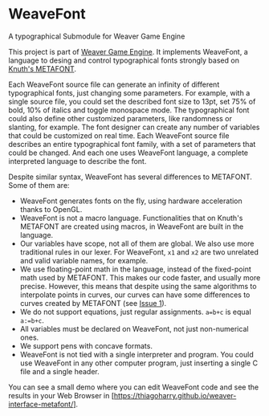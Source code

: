 # WeaveFont
A typographical Submodule for Weaver Game
Engine

This project is part of [Weaver Game
Engine](https://github.com/thiagoharry/weaver). It implements
WeaveFont, a language to desing and control typographical fonts strongly based on
[Knuth's METAFONT](https://en.wikipedia.org/wiki/Metafont).

Each WeaveFont source file can generate an infinity of
different typographical fonts, just changing some parameters. For
example, with a single source file, you could set the described font
size to 13pt, set 75% of bold, 10% of italics and toggle monospace
mode. The typographical font could also define other customized parameters,
like randomness or slanting, for example. The font designer can create any number of variables 
that could be customized on real time. Each WeaveFont source file
describes an entire typographical font family, with a set of parameters
that could be changed. And each one uses WeaveFont language, a complete interpreted
language to describe the font.

Despite similar syntax, WeaveFont has several differences to METAFONT. Some of them are:

* WeaveFont generates fonts on the fly, using hardware acceleration thanks to OpenGL.
* WeaveFont is not a macro language. Functionalities that on Knuth's METAFONT are
  created using macros, in WeaveFont are built in the language.
* Our variables have scope, not all of them are global. We also use more traditional
  rules in our lexer. For WeaveFont, `x1` and `x2` are two unrelated and valid variable names,
  for example. 
* We use floating-point math in the language, instead of the fixed-point math used by METAFONT.
  This makes our code faster, and usually more precise. However, this means that despite using
  the same algorithms to interpolate points in curves, our curves can have some differences
  to curves created by METAFONT (see [Issue 1](https://github.com/thiagoharry/weaver-interface-metafont/issues/1)).
* We do not support equations, just regular assignments. `a=b+c` is equal `a:=b+c`.
* All variables must be declared on WeaveFont, not just non-numerical ones.
* We support pens with concave formats.
* WeaveFont is not tied with a single interpreter and program. You could use WeaveFont in any
  other computer program, just inserting a single C file and a single header.

You can see a small demo where you can edit WeaveFont code and see the results in
your Web Browser in [https://thiagoharry.github.io/weaver-interface-metafont/].
